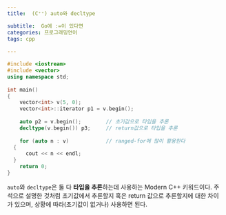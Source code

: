 ```yaml
---
title:  (C⁺⁺) auto와 decltype

subtitle:  Go에 :=이 있다면
categories: 프로그래밍언어 
tags: cpp
 
---
```


  
  
```cpp  
#include <iostream>  
#include <vector>  
using namespace std;  
  
int main()  
{  
	vector<int> v(5, 0);  
	vector<int>::iterator p1 = v.begin();  
  
	auto p2 = v.begin();    	// 초기값으로 타입을 추론  
	decltype(v.begin()) p3;   	// return값으로 타입을 추론  
  
	for (auto n : v)    		// ranged-for에 많이 활용한다  
  {  
	  cout << n << endl;  
  }  
	return 0;  
}  
```  
  
`auto`와 `decltype`은 둘 다 **타입을 추론**하는데 사용하는 Modern C++ 키워드이다. 주석으로 설명한 것처럼 초기값에서 추론할지 혹은 return 값으로 추론할지에 대한 차이가 있으며, 상황에 따라(초기값이 없거나) 사용하면 된다.  

